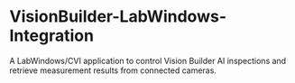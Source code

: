 # VisionBuilder-LabWindows-Integration
A LabWindows/CVI application to control Vision Builder AI inspections and retrieve measurement results from connected cameras.
